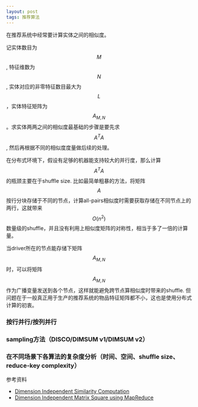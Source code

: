 ```yaml
---
layout: post
tags: 推荐算法
---
```


在推荐系统中经常要计算实体之间的相似度。

记实体数目为$$M$$, 特征维数为$$N$$, 实体对应的非零特征数目最大为$$L$$，实体特征矩阵为$$A_{M,N}$$。求实体两两之间的相似度最基础的步骤是要先求$$A^TA$$, 然后再根据不同的相似度度量做后续的处理。

在分布式环境下，假设有足够的机器能支持较大的并行度，那么计算$$A^TA$$的瓶颈主要在于shuffle size. 比如最简单粗暴的方法，将矩阵$$A$$按行分块存储于不同的节点，计算all-pairs相似度时需要获取存储在不同节点上的两行，这就带来$$O(n^2)$$数量级的shuffle，并且没有利用上相似度矩阵的对称性，相当于多了一倍的计算量。

当driver所在的节点能存储下矩阵$$A_{M,N}$$时，可以将矩阵$$A_{M,N}$$作为广播变量发送到各个节点，这样就能避免跨节点算相似度时带来的shuffle. 但问题在于一般真正用于生产的推荐系统的物品特征矩阵都不小，这也是使用分布式计算的初衷。

### 按行并行/按列并行

### sampling方法（DISCO/DIMSUM v1/DIMSUM v2）

### 在不同场景下各算法的复杂度分析（时间、空间、shuffle size、reduce-key complexity）

参考资料

- [Dimension Independent Similarity Computation](https://arxiv.org/pdf/1206.2082v4.pdf)
- [Dimension Independent Matrix Square using MapReduce](https://arxiv.org/pdf/1304.1467v4.pdf)
